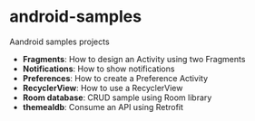 # android-samples
Aandroid samples projects
- __Fragments__: How to design an Activity using two Fragments
- __Notifications__: How to show notifications
- __Preferences__: How to create a Preference Activity
- __RecyclerView__: How to use a RecyclerView
- __Room database__: CRUD sample using Room library
- __themealdb__: Consume an API using Retrofit
